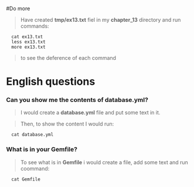 #Do more
> Have created **tmp/ex13.txt** fiel in my **chapter_13** directory and run commands:

      cat ex13.txt
      less ex13.txt
      more ex13.txt
      
> to see the deference of each command

# English questions
### Can you show me the contents of database.yml?
> I would create a **database.yml** file and put some text in it.

> Then, to show the content I would run:

      cat database.yml

### What is in your Gemfile?
> To see what is in **Gemfile** i would create a file, add some text and run coommand:

      cat Gemfile
      
 
